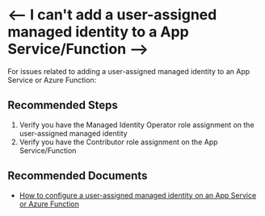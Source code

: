 <properties
	pageTitle="User assigned managed identity with Web resources"
	description="I can't add a user-assigned managed identity to my App Service/Function"
	infoBubbleText="An issue was found with a user assigned managed identity on App Service/Function"
	service="microsoft.azureactivedirectory"
	resource="userassignedidentities"
	authors="arluca"
	ms.author="arluca"
	displayOrder="1"
	articleId="user-assigned managed identity integration with App Service-Function"
	diagnosticScenario=""
	selfHelpType="resource"
	supportTopicIds="32632154"
	resourceTags=""
	productPesIds="16575"
	cloudEnvironments="public, blackForest, fairfax, mooncake"
/>

# <-- I can't add a user-assigned managed identity to a App Service/Function -->

For issues related to adding a user-assigned managed identity to an App Service or Azure Function:

## **Recommended Steps**

1. Verify you have the Managed Identity Operator role assignment on the user-assigned managed identity
2. Verify you have the Contributor role assignment on the App Service/Function

## **Recommended Documents**

* [How to configure a user-assigned managed identity on an App Service or Azure Function](https://docs.microsoft.com/azure/app-service/overview-managed-identity?context=azure/active-directory/managed-identities-azure-resources/context/msi-context#adding-a-user-assigned-identity-preview)
